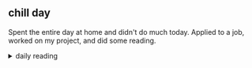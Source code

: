 ## chill day

Spent the entire day at home and didn't do much today. Applied to a job, worked on my project, and did some reading.

<details markdown="1">
<summary>daily reading</summary>

| {{ page.date | date: "%B %-d, %Y" }} |
| :-------------: |
| [Deut. 4; Ps. 86-87; Isa. 32; Rev. 2]({% link pages/_Bible/Bible-year-1.md %}) |
| [WCF 4; WLC 21-29; WSC 13-19]({% link pages/_reformed_standards/westminster-month-1.md %}) |

</details>
